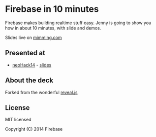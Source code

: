 # Firebase in 10 minutes

Firebase makes building realtime stuff easy. Jenny is going to show you how in about 10 minutes, with slide and demos.

Slides live on [mimming.com](https://mimming.com/presos/synchronizing-state/)

## Presented at
- [neoHack14](http://www.meetup.com/Women-Who-Code-SF/events/182497842/?oc=evam) - [slides](https://github.com/mimming/synchronizing-state/releases/tag/whg-2014-09)

## About the deck

Forked from the wonderful [reveal.js](https://github.com/hakimel/reveal.js)

## License

MIT licensed

Copyright (C) 2014 Firebase
